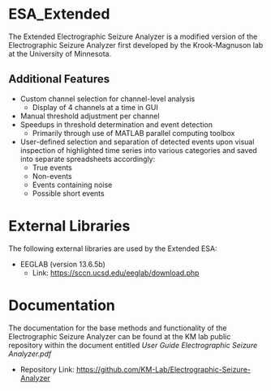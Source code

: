# ESA_Extended
The Extended Electrographic Seizure Analyzer is a modified version of the Electrographic Seizure Analyzer first developed by the Krook-Magnuson lab at the University of Minnesota.

## Additional Features
- Custom channel selection for channel-level analysis
	- Display of 4 channels at a time in GUI
- Manual threshold adjustment per channel
- Speedups in threshold determination and event detection
	- Primarily through use of MATLAB parallel computing toolbox
- User-defined selection and separation of detected events upon visual inspection of highlighted time series into various categories and saved into separate spreadsheets accordingly:
	- True events
	- Non-events
	- Events containing noise
	- Possible short events

# External Libraries
The following external libraries are used by the Extended ESA:

  - EEGLAB (version 13.6.5b)
    - Link: https://sccn.ucsd.edu/eeglab/download.php

# Documentation
The documentation for the base methods and functionality of the Electrographic Seizure Analyzer can be found at the KM lab public repository within the document entitled *User Guide  Electrographic Seizure Analyzer.pdf*
  - Repository Link: https://github.com/KM-Lab/Electrographic-Seizure-Analyzer 



